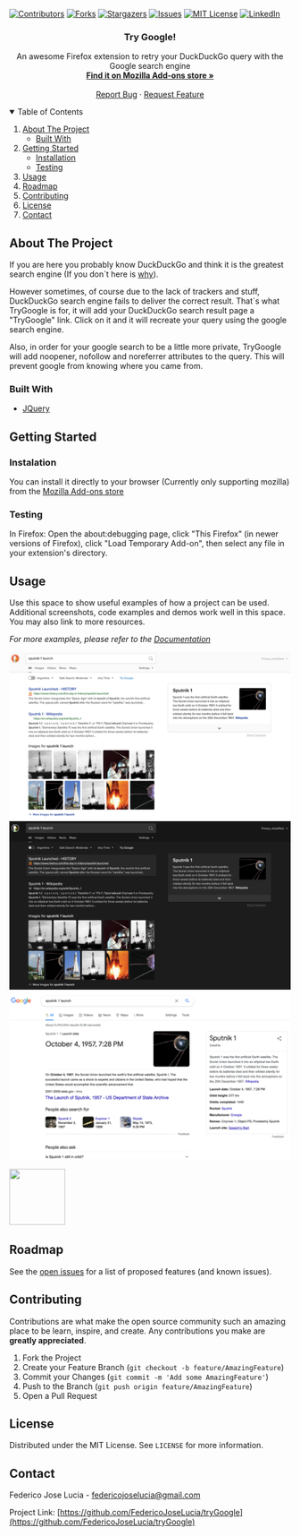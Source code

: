<!-- PROJECT SHIELDS -->
<!--
*** I'm using markdown "reference style" links for readability.
*** Reference links are enclosed in brackets [ ] instead of parentheses ( ).
*** See the bottom of this document for the declaration of the reference variables
*** for contributors-url, forks-url, etc. This is an optional, concise syntax you may use.
*** https://www.markdownguide.org/basic-syntax/#reference-style-links
-->
[![Contributors][contributors-shield]][contributors-url]
[![Forks][forks-shield]][forks-url]
[![Stargazers][stars-shield]][stars-url]
[![Issues][issues-shield]][issues-url]
[![MIT License][license-shield]][license-url]
[![LinkedIn][linkedin-shield]][linkedin-url]



<h3 align="center">Try Google!</h3>

  <p align="center">
    An awesome Firefox extension to retry your DuckDuckGo query with the Google search engine
    <br />
    <a href="https://addons.mozilla.org/en-US/firefox/"><strong>Find it on Mozilla Add-ons store »</strong></a>
    <br />
    <br />
    <a href="https://github.com/FedericoJoseLucia/tryGoogle/issues">Report Bug</a>
    ·
    <a href="https://github.com/FedericoJoseLucia/tryGoogle/issues">Request Feature</a>
</p>



<!-- TABLE OF CONTENTS -->
<details open="open">
  <summary>Table of Contents</summary>
  <ol>
    <li>
      <a href="#about-the-project">About The Project</a>
      <ul>
        <li><a href="#built-with">Built With</a></li>
      </ul>
    </li>
    <li>
      <a href="#getting-started">Getting Started</a>
      <ul>
        <li><a href="#installation">Installation</a></li>
        <li><a href="#testing">Testing</a></li>
      </ul>
    </li>
    <li><a href="#usage">Usage</a></li>
    <li><a href="#roadmap">Roadmap</a></li>
    <li><a href="#contributing">Contributing</a></li>
    <li><a href="#license">License</a></li>
    <li><a href="#contact">Contact</a></li>
  </ol>
</details>



<!-- ABOUT THE PROJECT -->
## About The Project

If you are here you probably know DuckDuckGo and think it is the greatest search engine (If you don´t here is [why](https://spreadprivacy.com/why-use-duckduckgo-instead-of-google/)).

However sometimes, of course due to the lack of trackers and stuff, DuckDuckGo search engine fails to deliver the correct result. That´s what TryGoogle is for, it will add your DuckDuckGo search result page a "TryGoogle" link. Click on it and it will recreate your query using the google search engine.

Also, in order for your google search to be a little more private, TryGoogle will add noopener, nofollow and noreferrer attributes to the query. This will prevent google from knowing where you came from.

### Built With

* [JQuery](https://jquery.com)



<!-- GETTING STARTED -->
## Getting Started

### Instalation

You can install it directly to your browser (Currently only supporting mozilla) from the [Mozilla Add-ons store](https://addons.mozilla.org/en-US/firefox/)


### Testing

In Firefox: Open the about:debugging page, click "This Firefox" (in newer versions of Firefox), click "Load Temporary Add-on", then select any file in your extension's directory.



<!-- USAGE EXAMPLES -->
## Usage

Use this space to show useful examples of how a project can be used. Additional screenshots, code examples and demos work well in this space. You may also link to more resources.

_For more examples, please refer to the [Documentation](https://example.com)_

![PREVIEW-BEFORE-LIGHT][PREVIEW-BEFORE-LIGHT]
![PREVIEW-BEFORE-DARK][PREVIEW-BEFORE-DARK]
![PREVIEW-AFTER][PREVIEW-AFTER]

<img src="https://github.com/FedericoJoseLucia/tryGoogle/blob/master/docs/screenshots/preview_after.png" width="100" height="100">

<!-- ROADMAP -->
## Roadmap

See the [open issues](https://github.com/FedericoJoseLucia/tryGoogle/issues) for a list of proposed features (and known issues).



<!-- CONTRIBUTING -->
## Contributing

Contributions are what make the open source community such an amazing place to be learn, inspire, and create. Any contributions you make are **greatly appreciated**.

1. Fork the Project
2. Create your Feature Branch (`git checkout -b feature/AmazingFeature`)
3. Commit your Changes (`git commit -m 'Add some AmazingFeature'`)
4. Push to the Branch (`git push origin feature/AmazingFeature`)
5. Open a Pull Request



<!-- LICENSE -->
## License

Distributed under the MIT License. See `LICENSE` for more information.



<!-- CONTACT -->
## Contact

Federico Jose Lucia - federicojoselucia@gmail.com

Project Link: [https://github.com/FedericoJoseLucia/tryGoogle](https://github.com/FedericoJoseLucia/tryGoogle)





<!-- MARKDOWN LINKS & IMAGES -->
<!-- https://www.markdownguide.org/basic-syntax/#reference-style-links -->
[contributors-shield]: https://img.shields.io/github/contributors/othneildrew/Best-README-Template.svg?style=for-the-badge
[contributors-url]: https://github.com/FedericoJoseLucia/tryGoogle/graphs/contributors
[forks-shield]: https://img.shields.io/github/forks/othneildrew/Best-README-Template.svg?style=for-the-badge
[forks-url]: https://github.com/FedericoJoseLucia/tryGoogle/network/members
[stars-shield]: https://img.shields.io/github/stars/othneildrew/Best-README-Template.svg?style=for-the-badge
[stars-url]: https://github.com/FedericoJoseLucia/tryGoogle/stargazers
[issues-shield]: https://img.shields.io/github/issues/othneildrew/Best-README-Template.svg?style=for-the-badge
[issues-url]: https://github.com/FedericoJoseLucia/tryGoogle/issues
[license-shield]: https://img.shields.io/github/license/othneildrew/Best-README-Template.svg?style=for-the-badge
[license-url]: https://github.com/FedericoJoseLucia/tryGoogle/blob/master/LICENSE.txt
[linkedin-shield]: https://img.shields.io/badge/-LinkedIn-black.svg?style=for-the-badge&logo=linkedin&colorB=555
[linkedin-url]: https://www.linkedin.com/in/federicojoselucia/
[PREVIEW-BEFORE-LIGHT]: docs/screenshots/preview_before_light.png
[PREVIEW-BEFORE-DARK]: docs/screenshots/preview_before_dark.png
[PREVIEW-AFTER]: docs/screenshots/preview_after.png
